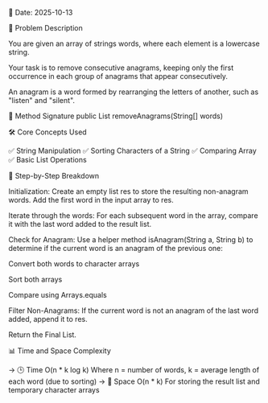 📅 Date: 2025-10-13

📌 Problem Description

You are given an array of strings words, where each element is a lowercase string.

Your task is to remove consecutive anagrams, keeping only the first occurrence in each group of anagrams that appear consecutively.

An anagram is a word formed by rearranging the letters of another, such as "listen" and "silent".

🔧 Method Signature
public List<String> removeAnagrams(String[] words)

🛠 Core Concepts Used

✅ String Manipulation
✅ Sorting Characters of a String
✅ Comparing Array
✅ Basic List Operations

🔢 Step-by-Step Breakdown

Initialization:
Create an empty list res to store the resulting non-anagram words. Add the first word in the input array to res.

Iterate through the words:
For each subsequent word in the array, compare it with the last word added to the result list.

Check for Anagram:
Use a helper method isAnagram(String a, String b) to determine if the current word is an anagram of the previous one:

Convert both words to character arrays

Sort both arrays

Compare using Arrays.equals

Filter Non-Anagrams:
If the current word is not an anagram of the last word added, append it to res.

Return the Final List.

📊 Time and Space Complexity

-> 🕒 Time	O(n * k log k)
    Where n = number of words, k = average length of each word (due to sorting)
-> 💾 Space	O(n * k)
    For storing the result list and temporary character arrays